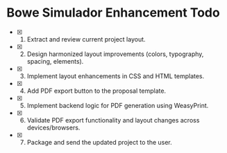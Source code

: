 # Bowe Simulador Enhancement Todo

- [x] 1. Extract and review current project layout.
- [x] 2. Design harmonized layout improvements (colors, typography, spacing, elements).
- [x] 3. Implement layout enhancements in CSS and HTML templates.
- [x] 4. Add PDF export button to the proposal template.
- [x] 5. Implement backend logic for PDF generation using WeasyPrint.
- [x] 6. Validate PDF export functionality and layout changes across devices/browsers.
- [x] 7. Package and send the updated project to the user.
